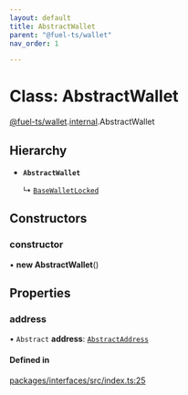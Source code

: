```yaml
---
layout: default
title: AbstractWallet
parent: "@fuel-ts/wallet"
nav_order: 1

---
```


# Class: AbstractWallet

[@fuel-ts/wallet](../index.md).[internal](../namespaces/internal.md).AbstractWallet

## Hierarchy

- **`AbstractWallet`**

  ↳ [`BaseWalletLocked`](BaseWalletLocked.md)

## Constructors

### constructor

• **new AbstractWallet**()

## Properties

### address

• `Abstract` **address**: [`AbstractAddress`](internal-AbstractAddress.md)

#### Defined in

[packages/interfaces/src/index.ts:25](https://github.com/FuelLabs/fuels-ts/blob/master/packages/interfaces/src/index.ts#L25)
